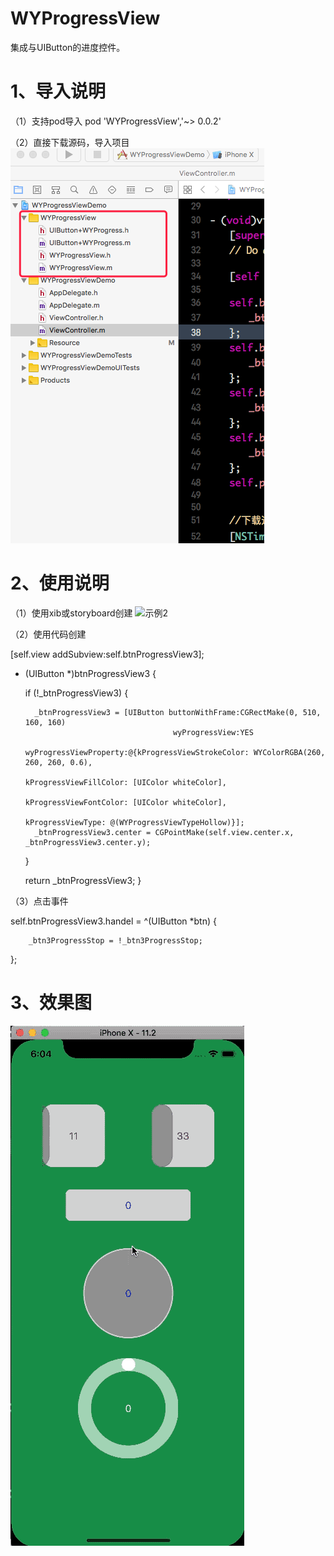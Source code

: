 # WYProgressView
集成与UIButton的进度控件。

# 1、导入说明
（1）支持pod导入
pod 'WYProgressView','~> 0.0.2'

（2）直接下载源码，导入项目
![示例1 ](https://github.com/wuyaGit/WYProgressView/blob/master/DesignIMG/2803B04D-E3CA-4DF1-A458-0F1C28C48C39.png)

# 2、使用说明
（1）使用xib或storyboard创建
![示例2 ](ttps://github.com/wuyaGit/WYProgressView/blob/master/DesignIMG/FB02A7CA-DE8B-4882-B8C7-E1AA1CFEA6E4.png)

（2）使用代码创建

[self.view addSubview:self.btnProgressView3];

- (UIButton *)btnProgressView3 {
    
    if (!_btnProgressView3) {
        
        _btnProgressView3 = [UIButton buttonWithFrame:CGRectMake(0, 510, 160, 160)
                                       wyProgressView:YES
                               wyProgressViewProperty:@{kProgressViewStrokeColor: WYColorRGBA(260, 260, 260, 0.6),
                                                        kProgressViewFillColor: [UIColor whiteColor],
                                                        kProgressViewFontColor: [UIColor whiteColor],
                                                        kProgressViewType: @(WYProgressViewTypeHollow)}];
        _btnProgressView3.center = CGPointMake(self.view.center.x, _btnProgressView3.center.y);
    }
    
    return _btnProgressView3;
}

（3）点击事件
  
  self.btnProgressView3.handel = ^(UIButton *btn) {
        
        _btn3ProgressStop = !_btn3ProgressStop;
  };
  
# 3、效果图
![示例3](https://github.com/wuyaGit/WYProgressView/blob/master/DesignIMG/progressview.gif)

